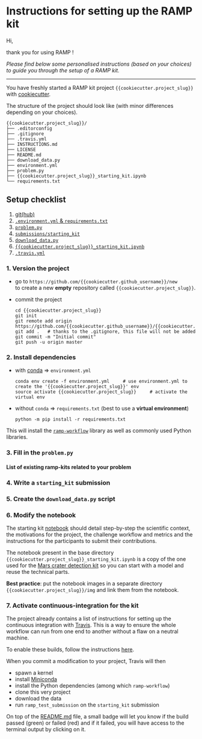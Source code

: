 Instructions for setting up the RAMP kit
========================================

Hi, 

thank you for using RAMP !

_Please find below some personalised instructions (based on your choices) to guide you through the setup of a RAMP kit._

---

You have freshly started a RAMP kit project `{{cookiecutter.project_slug}}` with [cookiecutter][cookie].

The structure of the project should look like (with minor differences depending on your choices).

```
{{cookiecutter.project_slug}}/
├── .editorconfig
├── .gitignore
├── .travis.yml
├── INSTRUCTIONS.md
├── LICENSE
├── README.md
├── download_data.py
├── environment.yml
├── problem.py
├── {{cookiecutter.project_slug}}_starting_kit.ipynb
└── requirements.txt
```


Setup checklist
---------------

1. [git(hub)](#1.-Version-the-project)
2. [`.environment.yml` & `requirements.txt`](#2.-Install-dependencies)
3. [`problem.py`](#3.-Fill-in-the-`problem.py`)
4. [`submissions/starting_kit`](#4.-Write-a-`starting_kit`-submission)
5. [`download_data.py`](#5.-Create-the-`download_data.py`-script)
6. [`{{cookiecutter.project_slug}}_starting_kit.ipynb`](#6.-Modify-the-notebook)
7. [`.travis.yml`](#7.-Activate-continuous-integration-for-the-kit)


### 1. Version the project

- go to `https://github.com/{{cookiecutter.github_username}}/new`   
  to create a new **empty** repository called `{{cookiecutter.project_slug}}`.

- commit the project
  ```
  cd {{cookiecutter.project_slug}}
  git init
  git remote add origin https://github.com/{{cookiecutter.github_username}}/{{cookiecutter.project_slug}}.git
  git add .   # thanks to the .gitignore, this file will not be added
  git commit -m "Initial commit"
  git push -u origin master
  ```

### 2. Install dependencies

- with [conda][miniconda] => `environment.yml`
  ```
  conda env create -f environment.yml     # use environment.yml to create the '{{cookiecutter.project_slug}}' env
  source activate {{cookiecutter.project_slug}}     # activate the virtual env
  ```
- without `conda` => `requirements.txt` (best to use a **virtual environment**)
  ```
  python -m pip install -r requirements.txt
  ```

This will install the [`ramp-workflow`][rampwf] library as well as commonly used Python libraries.

### 3. Fill in the `problem.py`

#### List of existing ramp-kits related to your problem


### 4. Write a `starting_kit` submission

### 5. Create the `download_data.py` script

### 6. Modify the notebook

The starting kit [notebook]({{cookiecutter.project_slug}}_starting_kit.ipynb) should detail step-by-step the scientific context, the motivations for the project, the challenge workflow and metrics and the instructions for the participants to submit their contributions.

The notebook present in the base directory `{{cookiecutter.project_slug}}_starting_kit.ipynb` is a copy of the one used for the [Mars crater detection kit][mars] so you can start with a model and reuse the technical parts.

**Best practice**: put the notebook images in a separate directory `{{cookiecutter.project_slug}}/img` and link them from the notebook.

### 7. Activate continuous-integration for the kit

The project already contains a list of instructions for setting up the continuous integration with [Travis][travis].
This is a way to ensure the whole workflow can run from one end to another without a flaw on a neutral machine.

To enable these builds, follow the instructions [here][travisinstr].

When you commit a modification to your project, Travis will then
- spawn a kernel
- install [Miniconda][miniconda]
- install the Python dependencies (among which `ramp-workflow`)
- clone this very project
- download the data
- run `ramp_test_submission` on the `starting_kit` submission

On top of the [README.md][readme] file, a small badge will let you know if the build passed (green) or failed (red)
and if it failed, you will have access to the terminal output by clicking on it.


[miniconda]: https://conda.io/miniconda.html
[rampwf]: https://github.com/paris-saclay-cds/ramp-workflow
[cookie]: https://github.com/audreyr/cookiecutter
[mars]: https://github.com/ramp-kits/mars_craters
[travis]: https://travis-ci.org/
[travisinstr]: https://docs.travis-ci.com/user/getting-started/#To-get-started-with-Travis-CI
[readme]: https://github.com/{{cookiecutter.github_username}}/{{cookiecutter.project_slug}}
